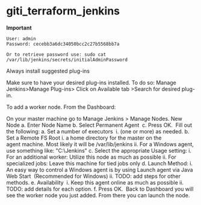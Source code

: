 # giti_terraform_jenkins

**Important**
```
User: admin
Password: cecebb3a6dc34050bcc2c27b5568bb7a

Or to retrieve password use: sudo cat /var/lib/jenkins/secrets/initialAdminPassword
```

Always install suggested plug-ins

Make sure to have your desired plug-ins installed. To do so:
Manage Jenkins>Manage Plug-ins> Click on Available tab >Search for desired plug-in. 

To add a worker node. From the Dashboard:

On your master machine go to Manage Jenkins > Manage Nodes.
New Node
	a.	Enter Node Name
	b.	Select Permanent Agent 
	c.	Press OK. 
Fill out the following:
	a.	Set a number of executors 
	i.	(one or more) as needed.
	b.	Set a Remote FS Root
	i.	a home directory for the master on the agent machine. Most likely it will be /var/lib/jenkins
	ii.	For a Windows agent, use something like: "C:\Jenkins\"
	c.	Select the appropriate Usage setting:
	i.	For an additional worker: Utilize this node as much as possible
	ii.	For specialized jobs: Leave this machine for tied jobs only
	d.	Launch Method:
	i.	An easy way to control a Windows agent is by using Launch agent via Java Web Start  (Recommended for Windows)
	ii.	TODO: add steps for other methods.
	e.	Availability 
	i.	Keep this agent online as much as possible
	ii.	TODO: add details for each option.
	f.	Press OK. 
Back to Dashboard you will see the worker node you just added. From there you can launch the node. 
